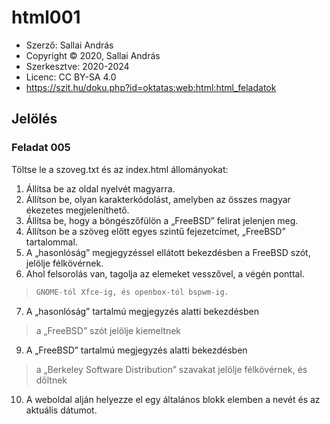 # html001

* Szerző: Sallai András
* Copyright © 2020, Sallai András
* Szerkesztve: 2020-2024
* Licenc: CC BY-SA 4.0
* https://szit.hu/doku.php?id=oktatas:web:html:html_feladatok

## Jelölés
### Feladat 005

Töltse le a szoveg.txt és az index.html állományokat:

1. Állítsa be az oldal nyelvét magyarra.
2. Állítson be, olyan karakterkódolást, amelyben az összes magyar ékezetes megjeleníthető.
3. Állítsa be, hogy a böngészőfülön a „FreeBSD” felirat jelenjen meg.
4. Állítson be a szöveg előtt egyes szintű fejezetcímet, „FreeBSD” tartalommal.
5. A „hasonlóság” megjegyzéssel ellátott bekezdésben a FreeBSD szót, jelölje félkövérnek.
6. Ahol felsorolás van, tagolja az elemeket vesszővel, a végén ponttal.
>``` python linenums="1"
> GNOME-tól Xfce-ig, és openbox-tól bspwm-ig.
>```
7. A „hasonlóság” tartalmú megjegyzés alatti bekezdésben
> a „FreeBSD” szót jelölje kiemeltnek
9. A „FreeBSD” tartalmú megjegyzés alatti bekezdésben
> a „Berkeley Software Distribution” szavakat jelölje félkövérnek, és dőltnek
10. A weboldal alján helyezze el egy általános blokk elemben a nevét és az aktuális dátumot.
